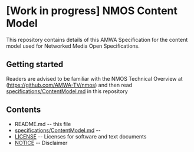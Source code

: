 # **[Work in progress]** NMOS Content Model

This repository contains details of this AMWA Specification for the content model
used for Networked Media Open Specifications.

## Getting started

Readers are advised to be familiar with the NMOS Technical Overview at (https://github.com/AMWA-TV/nmos) and then read [specifications/ContentModel.md](specifications/ContentModel.md) in this repository

## Contents
* README.md -- this file
* [specifications/ContentModel.md](specifications/ContentModel.md) --
* [LICENSE](LICENSE) -- Licenses for software and text documents
* [NOTICE](NOTICE) -- Disclaimer
